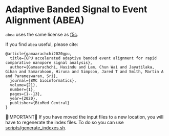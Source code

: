 # Adaptive Banded Signal to Event Alignment (ABEA)

`abea` uses the same license as [f5c](https://github.com/hasindu2008/f5c).

If you find `abea` useful, please cite:

```
@article{gamaarachchi2020gpu,
  title={GPU accelerated adaptive banded event alignment for rapid comparative nanopore signal analysis},
  author={Gamaarachchi, Hasindu and Lam, Chun Wai and Jayatilaka, Gihan and Samarakoon, Hiruna and Simpson, Jared T and Smith, Martin A and Parameswaran, Sri},
  journal={BMC bioinformatics},
  volume={21},
  number={1},
  pages={1--13},
  year={2020},
  publisher={BioMed Central}
}
```

:red_circle:IMPORTANT:red_circle: If you have moved the input files to a new location, you will have to regenerate the index files. To do so you can use [scripts/generate_indexes.sh](scripts/generate_indexes.sh).
